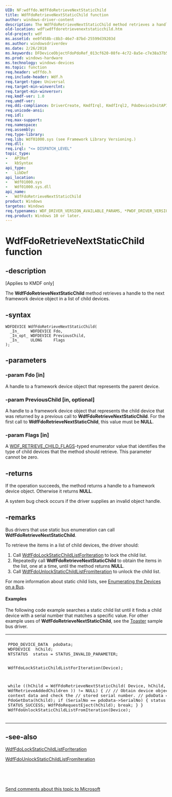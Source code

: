 ```yaml
---
UID: NF:wdffdo.WdfFdoRetrieveNextStaticChild
title: WdfFdoRetrieveNextStaticChild function
author: windows-driver-content
description: The WdfFdoRetrieveNextStaticChild method retrieves a handle to the next framework device object in a list of child devices.
old-location: wdf\wdffdoretrievenextstaticchild.htm
old-project: wdf
ms.assetid: ee0f458b-c8b3-46e7-87bd-25599d39203d
ms.author: windowsdriverdev
ms.date: 2/26/2018
ms.keywords: DFDeviceObjectFdoPdoRef_013cf620-08fe-4c72-8a5e-c7e38a37b503.xml, WdfFdoRetrieveNextStaticChild, WdfFdoRetrieveNextStaticChild method, kmdf.wdffdoretrievenextstaticchild, wdf.wdffdoretrievenextstaticchild, wdffdo/WdfFdoRetrieveNextStaticChild
ms.prod: windows-hardware
ms.technology: windows-devices
ms.topic: function
req.header: wdffdo.h
req.include-header: Wdf.h
req.target-type: Universal
req.target-min-winverclnt: 
req.target-min-winversvr: 
req.kmdf-ver: 1.0
req.umdf-ver: 
req.ddi-compliance: DriverCreate, KmdfIrql, KmdfIrql2, PdoDeviceInitAPI
req.unicode-ansi: 
req.idl: 
req.max-support: 
req.namespace: 
req.assembly: 
req.type-library: 
req.lib: Wdf01000.sys (see Framework Library Versioning.)
req.dll: 
req.irql: "<= DISPATCH_LEVEL"
topic_type:
-	APIRef
-	kbSyntax
api_type:
-	LibDef
api_location:
-	Wdf01000.sys
-	Wdf01000.sys.dll
api_name:
-	WdfFdoRetrieveNextStaticChild
product: Windows
targetos: Windows
req.typenames: WDF_DRIVER_VERSION_AVAILABLE_PARAMS, *PWDF_DRIVER_VERSION_AVAILABLE_PARAMS
req.product: Windows 10 or later.
---
```


# WdfFdoRetrieveNextStaticChild function


## -description


<p class="CCE_Message">[Applies to KMDF only]

The <b>WdfFdoRetrieveNextStaticChild</b> method retrieves a handle to the next framework device object in a list of child devices.


## -syntax


````
WDFDEVICE WdfFdoRetrieveNextStaticChild(
  _In_     WDFDEVICE Fdo,
  _In_opt_ WDFDEVICE PreviousChild,
  _In_     ULONG     Flags
);
````


## -parameters




### -param Fdo [in]

A handle to a framework device object that represents the parent device.


### -param PreviousChild [in, optional]

A handle to a framework device object that represents the child device that was returned by a previous call to <b>WdfFdoRetrieveNextStaticChild</b>. For the first call to <b>WdfFdoRetrieveNextStaticChild</b>, this value must be <b>NULL</b>.


### -param Flags [in]

A <a href="..\wdfchildlist\ne-wdfchildlist-_wdf_retrieve_child_flags.md">WDF_RETRIEVE_CHILD_FLAGS</a>-typed enumerator value that identifies the type of child devices that the method should retrieve. This parameter cannot be zero. 


## -returns



If the operation succeeds, the method returns a handle to a framework device object. Otherwise it returns <b>NULL</b>.

A system bug check occurs if the driver supplies an invalid object handle.




## -remarks



Bus drivers that use static bus enumeration can call <b>WdfFdoRetrieveNextStaticChild</b>. 

To retrieve the items in a list of child devices, the driver should:

<ol>
<li>
Call <a href="..\wdffdo\nf-wdffdo-wdffdolockstaticchildlistforiteration.md">WdfFdoLockStaticChildListForIteration</a> to lock the child list.

</li>
<li>
Repeatedly call <b>WdfFdoRetrieveNextStaticChild</b> to obtain the items in the list, one at a time, until the method returns <b>NULL</b>.

</li>
<li>
Call <a href="..\wdffdo\nf-wdffdo-wdffdounlockstaticchildlistfromiteration.md">WdfFdoUnlockStaticChildListFromIteration</a> to unlock the child list.

</li>
</ol>
For more information about static child lists, see <a href="https://docs.microsoft.com/en-us/windows-hardware/drivers/wdf/enumerating-the-devices-on-a-bus">Enumerating the Devices on a Bus</a>.


#### Examples

The following code example searches a static child list until it finds a child device with a serial number that matches a specific value. For other example uses of <b>WdfFdoRetrieveNextStaticChild</b>, see the <a href="https://docs.microsoft.com/en-us/windows-hardware/drivers/wdf/sample-kmdf-drivers">Toaster</a> sample bus driver.

<div class="code"><span codelanguage=""><table>
<tr>
<th></th>
</tr>
<tr>
<td>
<pre>PPDO_DEVICE_DATA  pdoData;
WDFDEVICE  hChild;
NTSTATUS  status = STATUS_INVALID_PARAMETER;

WdfFdoLockStaticChildListForIteration(Device);

while ((hChild = WdfFdoRetrieveNextStaticChild(
                                               Device,
                                               hChild,
                                               WdfRetrieveAddedChildren
                                               )) != NULL) {
    //
    // Obtain device object context data and check the
    // stored serial number.
    //
    pdoData = PdoGetData(hChild);
    if (SerialNo == pdoData-&gt;SerialNo) {
        status = STATUS_SUCCESS;
        WdfPdoRequestEject(hChild);
        break;
    }
}
WdfFdoUnlockStaticChildListFromIteration(Device);</pre>
</td>
</tr>
</table></span></div>



## -see-also

<a href="..\wdffdo\nf-wdffdo-wdffdolockstaticchildlistforiteration.md">WdfFdoLockStaticChildListForIteration</a>



<a href="..\wdffdo\nf-wdffdo-wdffdounlockstaticchildlistfromiteration.md">WdfFdoUnlockStaticChildListFromIteration</a>



 

 

<a href="mailto:wsddocfb@microsoft.com?subject=Documentation%20feedback [wdf\wdf]:%20WdfFdoRetrieveNextStaticChild method%20 RELEASE:%20(2/26/2018)&amp;body=%0A%0APRIVACY STATEMENT%0A%0AWe use your feedback to improve the documentation. We don't use your email address for any other purpose, and we'll remove your email address from our system after the issue that you're reporting is fixed. While we're working to fix this issue, we might send you an email message to ask for more info. Later, we might also send you an email message to let you know that we've addressed your feedback.%0A%0AFor more info about Microsoft's privacy policy, see http://privacy.microsoft.com/en-us/default.aspx." title="Send comments about this topic to Microsoft">Send comments about this topic to Microsoft</a>

